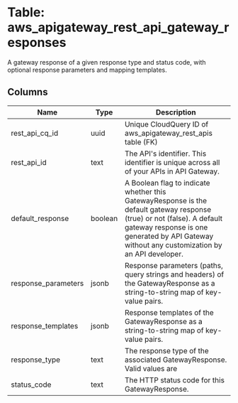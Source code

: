 
# Table: aws_apigateway_rest_api_gateway_responses
A gateway response of a given response type and status code, with optional response parameters and mapping templates.
## Columns
| Name        | Type           | Description  |
| ------------- | ------------- | -----  |
|rest_api_cq_id|uuid|Unique CloudQuery ID of aws_apigateway_rest_apis table (FK)|
|rest_api_id|text|The API's identifier. This identifier is unique across all of your APIs in API Gateway.|
|default_response|boolean|A Boolean flag to indicate whether this GatewayResponse is the default gateway response (true) or not (false). A default gateway response is one generated by API Gateway without any customization by an API developer.|
|response_parameters|jsonb|Response parameters (paths, query strings and headers) of the GatewayResponse as a string-to-string map of key-value pairs.|
|response_templates|jsonb|Response templates of the GatewayResponse as a string-to-string map of key-value pairs.|
|response_type|text|The response type of the associated GatewayResponse. Valid values are|
|status_code|text|The HTTP status code for this GatewayResponse.|
